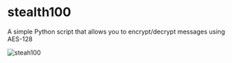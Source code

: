 # stealth100
A simple Python script that allows you to encrypt/decrypt messages using AES-128

![steah100](https://files.catbox.moe/3t1g3d.png)
